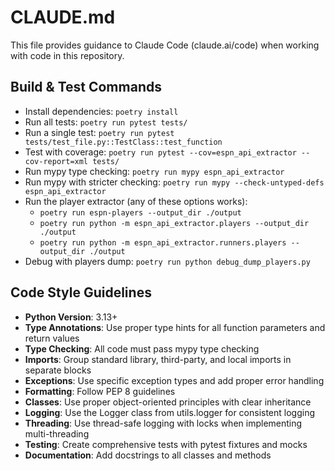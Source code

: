 # CLAUDE.md

This file provides guidance to Claude Code (claude.ai/code) when working with code in this repository.

## Build & Test Commands
- Install dependencies: `poetry install`
- Run all tests: `poetry run pytest tests/`
- Run a single test: `poetry run pytest tests/test_file.py::TestClass::test_function`
- Test with coverage: `poetry run pytest --cov=espn_api_extractor --cov-report=xml tests/`
- Run mypy type checking: `poetry run mypy espn_api_extractor`
- Run mypy with stricter checking: `poetry run mypy --check-untyped-defs espn_api_extractor`
- Run the player extractor (any of these options works):
  - `poetry run espn-players --output_dir ./output`
  - `poetry run python -m espn_api_extractor.players --output_dir ./output`
  - `poetry run python -m espn_api_extractor.runners.players --output_dir ./output`
- Debug with players dump: `poetry run python debug_dump_players.py`

## Code Style Guidelines
- **Python Version**: 3.13+
- **Type Annotations**: Use proper type hints for all function parameters and return values
- **Type Checking**: All code must pass mypy type checking
- **Imports**: Group standard library, third-party, and local imports in separate blocks
- **Exceptions**: Use specific exception types and add proper error handling
- **Formatting**: Follow PEP 8 guidelines
- **Classes**: Use proper object-oriented principles with clear inheritance
- **Logging**: Use the Logger class from utils.logger for consistent logging
- **Threading**: Use thread-safe logging with locks when implementing multi-threading
- **Testing**: Create comprehensive tests with pytest fixtures and mocks
- **Documentation**: Add docstrings to all classes and methods